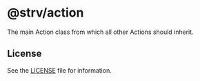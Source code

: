 # @strv/action

The main Action class from which all other Actions should inherit.

## License

See the [LICENSE](LICENSE) file for information.

